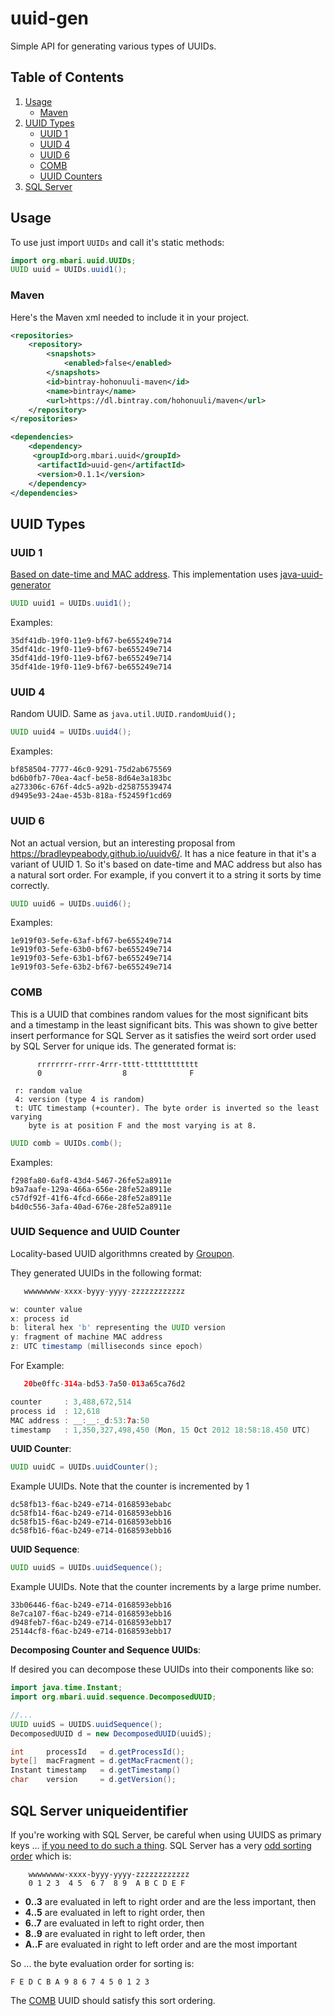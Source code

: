 # uuid-gen

Simple API for generating various types of UUIDs. 

## Table of Contents

1. [Usage](#usage)
    - [Maven](#maven)
2. [UUID Types](#uuid-types)
    - [UUID 1](#uuid-1)
    - [UUID 4](#uuid-4)
    - [UUID 6](#uuid-6)
    - [COMB](#comb)
    - [UUID Counters](#uuid-sequence-and-uuid-counter)
2. [SQL Server](#sql-server-uniqueidentifier)

## Usage

To use just import `UUIDs` and call it's static methods:

```java
import org.mbari.uuid.UUIDs;
UUID uuid = UUIDs.uuid1();
```

### Maven

Here's the Maven xml needed to include it in your project.

```xml
<repositories>
    <repository>
        <snapshots>
            <enabled>false</enabled>
        </snapshots>
        <id>bintray-hohonuuli-maven</id>
        <name>bintray</name>
        <url>https://dl.bintray.com/hohonuuli/maven</url>
    </repository>
</repositories>

<dependencies>
    <dependency>
     <groupId>org.mbari.uuid</groupId>
      <artifactId>uuid-gen</artifactId>
      <version>0.1.1</version>
    </dependency>
</dependencies>

```

## UUID Types

### UUID 1

[Based on date-time and MAC address](https://tools.ietf.org/html/rfc4122#section-4.2.1). This implementation uses [java-uuid-generator](https://github.com/cowtowncoder/java-uuid-generator)

```java
UUID uuid1 = UUIDs.uuid1();
``` 
Examples:
```
35df41db-19f0-11e9-bf67-be655249e714
35df41dc-19f0-11e9-bf67-be655249e714
35df41dd-19f0-11e9-bf67-be655249e714
35df41de-19f0-11e9-bf67-be655249e714
```

### UUID 4

Random UUID. Same as `java.util.UUID.randomUuid();`

```java
UUID uuid4 = UUIDs.uuid4();
```

Examples:

```
bf858504-7777-46c0-9291-75d2ab675569
bd6b0fb7-70ea-4acf-be58-8d64e3a183bc
a273306c-676f-4dc5-a92b-d25875539474
d9495e93-24ae-453b-818a-f52459f1cd69
```

### UUID 6

Not an actual version, but an interesting proposal from <https://bradleypeabody.github.io/uuidv6/>. It has a nice feature in that it's a variant of UUID 1. So it's based on date-time and MAC address but also has a natural sort order. For example, if you convert it to a string it sorts by time correctly.

```java
UUID uuid6 = UUIDs.uuid6();
```

Examples:

```
1e919f03-5efe-63af-bf67-be655249e714
1e919f03-5efe-63b0-bf67-be655249e714
1e919f03-5efe-63b1-bf67-be655249e714
1e919f03-5efe-63b2-bf67-be655249e714
```

### COMB

This is a UUID that combines random values for the most significant bits and a timestamp in the least significant bits. This was shown to give better insert performance for SQL Server as it satisfies the weird sort order used by SQL Server for unique ids. The generated format is:

```
      rrrrrrrr-rrrr-4rrr-tttt-tttttttttttt
      0                  8              F
      
 r: random value
 4: version (type 4 is random)
 t: UTC timestamp (+counter). The byte order is inverted so the least varying 
    byte is at position F and the most varying is at 8.

```

```java
UUID comb = UUIDs.comb();
```

Examples:

```
f298fa80-6af8-43d4-5467-26fe52a8911e
b9a7aafe-129a-466a-656e-28fe52a8911e
c57df92f-41f6-4fcd-666e-28fe52a8911e
b4d0c556-3afa-40ad-676e-28fe52a8911e
```

### UUID Sequence and UUID Counter

Locality-based UUID algorithmns created by [Groupon](https://github.com/groupon/locality-uuid.java).

They generated UUIDs in the following format:

```java
   wwwwwwww-xxxx-byyy-yyyy-zzzzzzzzzzzz

w: counter value
x: process id
b: literal hex 'b' representing the UUID version
y: fragment of machine MAC address
z: UTC timestamp (milliseconds since epoch)
```

For Example:

```java
   20be0ffc-314a-bd53-7a50-013a65ca76d2

counter     : 3,488,672,514
process id  : 12,618
MAC address : __:__:_d:53:7a:50
timestamp   : 1,350,327,498,450 (Mon, 15 Oct 2012 18:58:18.450 UTC)
```

__UUID Counter__:

```java
UUID uuidC = UUIDs.uuidCounter();
```

Example UUIDs. Note that the counter is incremented by 1

```
dc58fb13-f6ac-b249-e714-0168593ebabc
dc58fb14-f6ac-b249-e714-0168593ebb16
dc58fb15-f6ac-b249-e714-0168593ebb16
dc58fb16-f6ac-b249-e714-0168593ebb16
```

__UUID Sequence__:

```java
UUID uuidS = UUIDs.uuidSequence();
```

Example UUIDs. Note that the counter increments by a large prime number.

```
33b06446-f6ac-b249-e714-0168593ebb16
8e7ca107-f6ac-b249-e714-0168593ebb16
d948feb7-f6ac-b249-e714-0168593ebb17
25144cf8-f6ac-b249-e714-0168593ebb17
```

__Decomposing Counter and Sequence UUIDs__:

If desired you can decompose these UUIDs into their components like so:

```java
import java.time.Instant;
import org.mbari.uuid.sequence.DecomposedUUID;

//...
UUID uuidS = UUIDS.uuidSequence();
DecomposedUUID d = new DecomposedUUID(uuidS);

int     processId   = d.getProcessId();
byte[]  macFragment = d.getMacFracment();
Instant timestamp   = d.getTimestamp()
char    version     = d.getVersion();
```

## SQL Server uniqueidentifier

 If you're working with SQL Server, be careful when using UUIDS as primary keys ... [if you need to do such a thing](https://stackoverflow.com/questions/11938044/what-are-the-best-practices-for-using-a-guid-as-a-primary-key-specifically-rega).  SQL Server has a very [odd sorting order](http://sqlblog.com/blogs/alberto_ferrari/archive/2007/08/31/how-are-guids-sorted-by-sql-server.aspx) which is:

```
    wwwwwwww-xxxx-byyy-yyyy-zzzzzzzzzzzz
    0 1 2 3  4 5  6 7  8 9  A B C D E F
```

- __0..3__ are evaluated in left to right order and are the less important, then
- __4..5__ are evaluated in left to right order, then
- __6..7__ are evaluated in left to right order, then
- __8..9__ are evaluated in right to left order, then
- __A..F__ are evaluated in right to left order and are the most important

So ... the byte evaluation order for sorting is:

```
F E D C B A 9 8 6 7 4 5 0 1 2 3
```

The [COMB](#comb) UUID should satisfy this sort ordering.
